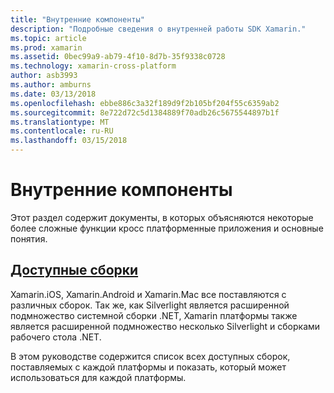 ```yaml
---
title: "Внутренние компоненты"
description: "Подробные сведения о внутренней работы SDK Xamarin."
ms.topic: article
ms.prod: xamarin
ms.assetid: 0bec99a9-ab79-4f10-8d7b-35f9338c0728
ms.technology: xamarin-cross-platform
author: asb3993
ms.author: amburns
ms.date: 03/13/2018
ms.openlocfilehash: ebbe886c3a32f189d9f2b105bf204f55c6359ab2
ms.sourcegitcommit: 8e722d72c5d1384889f70adb26c5675544897b1f
ms.translationtype: MT
ms.contentlocale: ru-RU
ms.lasthandoff: 03/15/2018
---
```

# <a name="internals"></a>Внутренние компоненты

Этот раздел содержит документы, в которых объясняются некоторые более сложные функции кросс платформенные приложения и основные понятия.


## <a name="available-assembliescross-platforminternalsavailable-assembliesmd"></a>[Доступные сборки](~/cross-platform/internals/available-assemblies.md)

Xamarin.iOS, Xamarin.Android и Xamarin.Mac все поставляются с различных сборок. Так же, как Silverlight является расширенной подмножество системной сборки .NET, Xamarin платформы также является расширенной подмножество несколько Silverlight и сборками рабочего стола .NET.

В этом руководстве содержится список всех доступных сборок, поставляемых с каждой платформы и показать, который может использоваться для каждой платформы.



